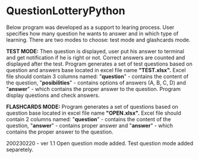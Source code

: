 # QuestionLotteryPython

Below program was developed as a support to learing process. 
User specifies how many question he wants to answer and in which type of learning. 
There are two modes to choose: test mode and glashcards mode.

**TEST MODE:**
Then question is displayed, user put his answer to terminal and get notification if he is right or not. 
Correct answers are counted and displayed after the test. 
Program generates a set of test questions based on question and answers base located in excel file name **"TEST.xlsx".** 
Excel file should contain 3 columns named: "**question**" - contains the content of the question, "**posibilities**" - contains options of answers (A, B, C, D) 
and "**answer**" - which contains the proper answer to the question.
Program display questions and check answers.

**FLASHCARDS MODE:**
Program generates a set of questions based on question base located in excel file name **"OPEN.xlsx".** 
Excel file should contain 2 columns named: "**question**" - contains the content of the question, "**answer**" - contains proper answer
and "**answer**" - which contains the proper answer to the question.

200230220 - ver 1.1
  Open question mode added.
  Test question mode added separetely. 


